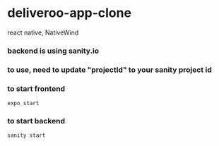 # deliveroo-app-clone
react native, NativeWind

### backend is using sanity.io
### to use, need to update "projectId" to your sanity project id


### to start frontend
`expo start`

### to start backend
`sanity start`

